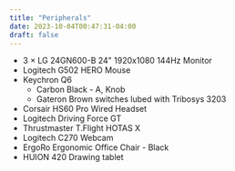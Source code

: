 ```yaml
---
title: "Peripherals"
date: 2023-10-04T00:47:31-04:00
draft: false
---
```


 - 3 &times; LG 24GN600-B 24" 1920x1080 144Hz Monitor 
 - Logitech G502 HERO Mouse
 - Keychron Q6
   - Carbon Black - A, Knob
   - Gateron Brown switches lubed with Tribosys 3203 
 - Corsair HS60 Pro Wired Headset
 - Logitech Driving Force GT
 - Thrustmaster T.Flight HOTAS X
 - Logitech C270 Webcam
 - ErgoRo Ergonomic Office Chair - Black
 - HUION 420 Drawing tablet

